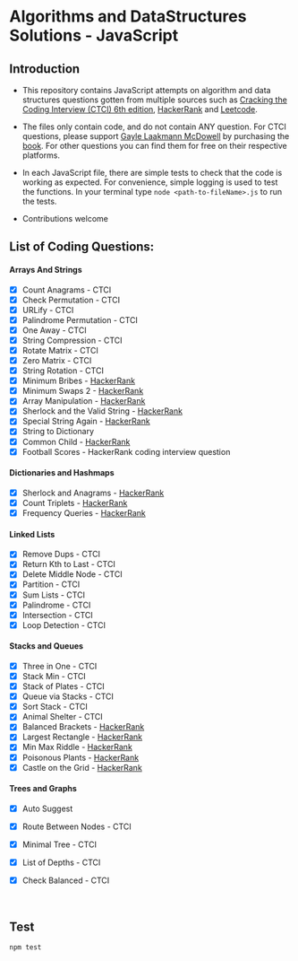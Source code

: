 # Algorithms and DataStructures Solutions - JavaScript

## Introduction

- This repository contains JavaScript attempts on algorithm and data structures questions gotten from multiple sources such as [Cracking the Coding Interview (CTCI) 6th edition](https://www.crackingthecodinginterview.com/), [HackerRank](https://www.hackerrank.com/) and [Leetcode](https://leetcode.com/).  

- The files only contain code, and do not contain ANY question. For CTCI questions, please support [Gayle Laakmann McDowell](https://www.linkedin.com/in/gaylemcd) by purchasing the [book](https://www.amazon.com/Cracking-Coding-Interview-Programming-Questions/dp/0984782850). For other questions you can find them for free on their respective platforms.

- In each JavaScript file, there are simple tests to check that the code is working as expected. For convenience, simple logging is used to test the functions. In your terminal type `node <path-to-fileName>.js` to run the tests.

- Contributions welcome



## List of Coding Questions:

#### Arrays And Strings 
- [x] Count Anagrams - CTCI
- [x] Check Permutation - CTCI
- [x] URLify - CTCI
- [x] Palindrome Permutation - CTCI
- [x] One Away - CTCI
- [x] String Compression - CTCI
- [x] Rotate Matrix - CTCI
- [x] Zero Matrix - CTCI
- [x] String Rotation - CTCI
- [x] Minimum Bribes - [HackerRank](https://www.hackerrank.com/challenges/new-year-chaos/problem)
- [x] Minimum Swaps 2 - [HackerRank](https://www.hackerrank.com/challenges/minimum-swaps-2)
- [x] Array Manipulation - [HackerRank](https://www.hackerrank.com/challenges/crush)
- [x] Sherlock and the Valid String - [HackerRank](https://www.hackerrank.com/challenges/sherlock-and-valid-string/) 
- [x] Special String Again - [HackerRank](https://www.hackerrank.com/challenges/special-palindrome-again/) 
- [x] String to Dictionary
- [x] Common Child - [HackerRank](https://www.hackerrank.com/challenges/common-child/) 
- [x] Football Scores - HackerRank coding interview question 

#### Dictionaries and Hashmaps
- [x] Sherlock and Anagrams - [HackerRank](https://www.hackerrank.com/challenges/sherlock-and-anagrams)
- [x] Count Triplets - [HackerRank](https://www.hackerrank.com/challenges/count-triplets-1)
- [x] Frequency Queries - [HackerRank](https://www.hackerrank.com/challenges/frequency-queries)

#### Linked Lists
- [x] Remove Dups - CTCI
- [x] Return Kth to Last - CTCI
- [x] Delete Middle Node - CTCI
- [x] Partition - CTCI
- [x] Sum Lists - CTCI
- [x] Palindrome - CTCI
- [x] Intersection - CTCI
- [x] Loop Detection - CTCI

#### Stacks and Queues
- [x] Three in One - CTCI
- [x] Stack Min - CTCI
- [x] Stack of Plates - CTCI
- [x] Queue via Stacks - CTCI
- [x] Sort Stack - CTCI
- [x] Animal Shelter - CTCI
- [x] Balanced Brackets - [HackerRank](https://www.hackerrank.com/challenges/balanced-brackets/)
- [x] Largest Rectangle - [HackerRank](https://www.hackerrank.com/challenges/largest-rectangle/)
- [x] Min Max Riddle - [HackerRank](https://www.hackerrank.com/challenges/min-max-riddle/)
- [x] Poisonous Plants - [HackerRank](https://www.hackerrank.com/challenges/poisonous-plants/)
- [x] Castle on the Grid - [HackerRank](https://www.hackerrank.com/challenges/castle-on-the-grid/)

#### Trees and Graphs
- [x] Auto Suggest
- [x] Route Between Nodes - CTCI
- [x] Minimal Tree - CTCI
- [x] List of Depths - CTCI
- [x] Check Balanced - CTCI


<br>

## Test

```sh
npm test
```